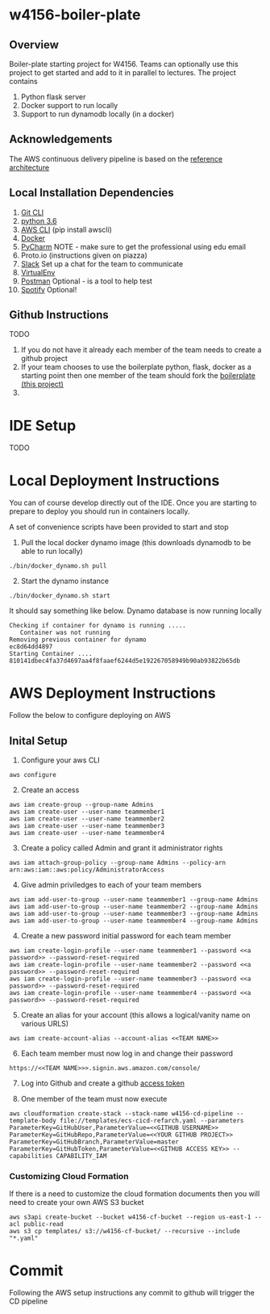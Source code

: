 # w4156-boiler-plate

## Overview
Boiler-plate starting project for W4156. Teams can optionally use this project to get started and add to it in parallel
to lectures. The project contains

1. Python flask server
2. Docker support to run locally
3. Support to run dynamodb locally (in a docker)

## Acknowledgements

The AWS continuous delivery pipeline is based on the [reference architecture](https://github.com/awslabs/ecs-refarch-continuous-deployment)

## Local Installation Dependencies

1. [Git CLI](https://git-scm.com/downloads)
2. [python 3.6](https://www.python.org/downloads/release/python-364/)
3. [AWS CLI](https://aws.amazon.com/cli/) (pip install awscli)
4. [Docker](https://docs.docker.com/engine/installation/)
5. [PyCharm](https://www.jetbrains.com/shop/eform/students) NOTE - make sure to get the professional using edu email
6. Proto.io (instructions given on piazza)
7. [Slack](https://slack.com/) Set up a chat for the team to communicate
8. [VirtualEnv](https://virtualenv.pypa.io/en/stable/installation/)
9. [Postman](https://chrome.google.com/webstore/detail/postman/fhbjgbiflinjbdggehcddcbncdddomop?hl=en) Optional - is a tool to help test
10. [Spotify](https://www.spotify.com/us/) Optional!

## Github Instructions

TODO
1. If you do not have it already each member of the team needs to create a github project
2. If your team chooses to use the boilerplate python, flask, docker as a starting point then one member of the team should fork the [boilerplate (this project)](https://github.com/geod/w4156-boilerplate)
3. 

# IDE Setup

TODO

# Local Deployment Instructions

You can of course develop directly out of the IDE. Once you are starting to prepare to deploy you should run in containers locally. 

A set of convenience scripts have been provided to start and stop

1. Pull the local docker dynamo image (this downloads dynamodb to be able to run locally)
```
./bin/docker_dynamo.sh pull
```

2. Start the dynamo instance
```
./bin/docker_dynamo.sh start
```

It should say something like below. Dynamo database is now running locally
```
Checking if container for dynamo is running .....
   Container was not running
Removing previous container for dynamo
ec8d64dd4897
Starting Container ....
810141dbec4fa37d4697aa4f8faaef6244d5e192267058949b90ab93822b65db
```

# AWS Deployment Instructions

Follow the below to configure deploying on AWS

## Inital Setup

1. Configure your aws CLI
```
aws configure
```

2. Create an access
```
aws iam create-group --group-name Admins
aws iam create-user --user-name teammember1
aws iam create-user --user-name teammember2
aws iam create-user --user-name teammember3
aws iam create-user --user-name teammember4
```

3. Create a policy called Admin and grant it administrator rights
```
aws iam attach-group-policy --group-name Admins --policy-arn arn:aws:iam::aws:policy/AdministratorAccess
```

4. Give admin priviledges to each of your team members
```
aws iam add-user-to-group --user-name teammember1 --group-name Admins
aws iam add-user-to-group --user-name teammember2 --group-name Admins
aws iam add-user-to-group --user-name teammember3 --group-name Admins
aws iam add-user-to-group --user-name teammember4 --group-name Admins
```

4. Create a new password initial password for each team member
```
aws iam create-login-profile --user-name teammember1 --password <<a password>> --password-reset-required
aws iam create-login-profile --user-name teammember2 --password <<a password>> --password-reset-required
aws iam create-login-profile --user-name teammember3 --password <<a password>> --password-reset-required
aws iam create-login-profile --user-name teammember4 --password <<a password>> --password-reset-required
```

5. Create an alias for your account (this allows a logical/vanity name on various URLS)
```
aws iam create-account-alias --account-alias <<TEAM NAME>>
```

6. Each team member must now log in and change their password
```
https://<<TEAM NAME>>>.signin.aws.amazon.com/console/
```

7. Log into Github and create a github [access token](https://github.com/settings/tokens/new)

8. One member of the team must now execute
```
aws cloudformation create-stack --stack-name w4156-cd-pipeline --template-body file://templates/ecs-cicd-refarch.yaml --parameters ParameterKey=GitHubUser,ParameterValue=<<GITHUB USERNAME>> ParameterKey=GitHubRepo,ParameterValue=<<YOUR GITHUB PROJECT>> ParameterKey=GitHubBranch,ParameterValue=master ParameterKey=GitHubToken,ParameterValue=<<GITHUB ACCESS KEY>> --capabilities CAPABILITY_IAM
```

### Customizing Cloud Formation
If there is a need to customize the cloud formation documents then you will need to create your own AWS S3 bucket
```
aws s3api create-bucket --bucket w4156-cf-bucket --region us-east-1 --acl public-read
aws s3 cp templates/ s3://w4156-cf-bucket/ --recursive --include "*.yaml"
```

# Commit

Following the AWS setup instructions any commit to github will trigger the CD pipeline
